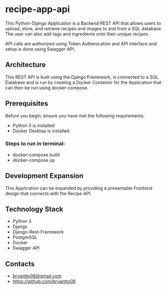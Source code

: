 # recipe-app-api
This Python-Django Application is a Backend REST API that allows users to upload, store,
and retrieve recipes and images to and from a SQL database. The user can also add tags
and ingredients onto their unique recipes. 

API calls are authorized using Token Authenication and API interface and setup is done
using Swagger API.

## Architecture
This REST API is built using the Django Framework, is connected to a SQL Database and is run by creating
a Docker Container for the Application that can then be run using docker-compose.

## Prerequisites
Before you begin, ensure you have met the following requirements:
* Python 3 is installed
* Docker Desktop is installed

### Steps to run in terminal:
* docker-compose build
* docker-compose up

## Development Expansion
This Application can be expanded by providing a presentable Frontend design that connects with
the Recipe API.

## Technology Stack
* Python 3
* Django
* Django-Rest-Framework
* PostgreSQL
* Docker
* Swagger API

## Contacts
* bryantto08@gmail.com
* https://github.com/bryantto08
